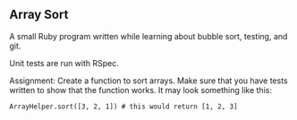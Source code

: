 ## Array Sort

A small Ruby program written while learning about bubble sort, testing, and git.

Unit tests are run with RSpec.

Assignment:
Create a function to sort arrays. Make sure that you have tests written to show that the function works.
It may look something like this:

`ArrayHelper.sort([3, 2, 1]) # this would return [1, 2, 3]`


